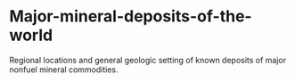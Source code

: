 # Major-mineral-deposits-of-the-world
Regional locations and general geologic setting of known deposits of major nonfuel mineral commodities.
